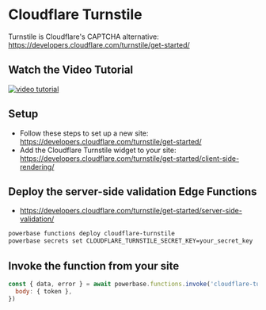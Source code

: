 # Cloudflare Turnstile

Turnstile is Cloudflare's CAPTCHA alternative: https://developers.cloudflare.com/turnstile/get-started/

## Watch the Video Tutorial

[![video tutorial](https://img.youtube.com/vi/OwW0znboh60/0.jpg)](https://www.youtube.com/watch?v=OwW0znboh60)

## Setup

- Follow these steps to set up a new site: https://developers.cloudflare.com/turnstile/get-started/
- Add the Cloudflare Turnstile widget to your site: https://developers.cloudflare.com/turnstile/get-started/client-side-rendering/

## Deploy the server-side validation Edge Functions

- https://developers.cloudflare.com/turnstile/get-started/server-side-validation/

```bash
powerbase functions deploy cloudflare-turnstile
powerbase secrets set CLOUDFLARE_TURNSTILE_SECRET_KEY=your_secret_key
```

## Invoke the function from your site

```js
const { data, error } = await powerbase.functions.invoke('cloudflare-turnstile', {
  body: { token },
})
```
